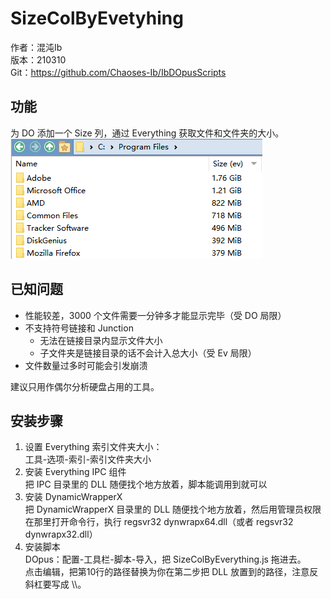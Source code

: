 # SizeColByEvetyhing
作者：混沌Ib  
版本：210310  
Git：https://github.com/Chaoses-Ib/IbDOpusScripts  

## 功能
为 DO 添加一个 Size 列，通过 Everything 获取文件和文件夹的大小。
![Preview](Preview.png)

## 已知问题
* 性能较差，3000 个文件需要一分钟多才能显示完毕（受 DO 局限）
* 不支持符号链接和 Junction
	* 无法在链接目录内显示文件大小
	* 子文件夹是链接目录的话不会计入总大小（受 Ev 局限）
* 文件数量过多时可能会引发崩溃

建议只用作偶尔分析硬盘占用的工具。

## 安装步骤
1. 设置 Everything 索引文件夹大小：  
工具-选项-索引-索引文件夹大小
1. 安装 Everything IPC 组件  
把 IPC 目录里的 DLL 随便找个地方放着，脚本能调用到就可以
1. 安装 DynamicWrapperX  
把 DynamicWrapperX 目录里的 DLL 随便找个地方放着，然后用管理员权限在那里打开命令行，执行 regsvr32 dynwrapx64.dll（或者 regsvr32 dynwrapx32.dll）
1. 安装脚本  
DOpus：配置-工具栏-脚本-导入，把 SizeColByEverything.js 拖进去。  
点击编辑，把第10行的路径替换为你在第二步把 DLL 放置到的路径，注意反斜杠要写成 \\\\。
